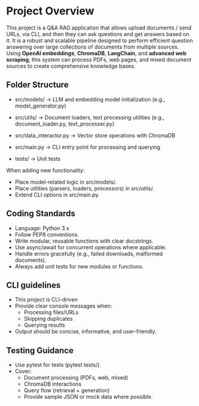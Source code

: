 # Project Overview

This project is a Q&A RAG application that allows upload documents / send URLs, via CLI, and then they can ask questions and get answers based on it.
It is a robust and scalable pipeline designed to perform efficient question answering over large collections of documents from multiple sources.  
Using **OpenAI embeddings**, **ChromaDB**, **LangChain**, and **advanced web scraping**, this system can process PDFs, web pages, and mixed document sources to create comprehensive knowledge bases.

## Folder Structure


- src/models/ → LLM and embedding model initialization (e.g., model_generator.py)
- src/utils/ → Document loaders, text processing utilities (e.g., document_loader.py, text_processer.py)
- src/data_interactor.py → Vector store operations with ChromaDB
- src/main.py → CLI entry point for processing and querying

- tests/ → Unit tests

When adding new functionality:
- Place model-related logic in src/models/.
- Place utilities (parsers, loaders, processors) in src/utils/.
- Extend CLI options in src/main.py.
## Coding Standards

- Language: Python 3.x
- Follow PEP8 conventions.
- Write modular, reusable functions with clear docstrings.
- Use async/await for concurrent operations where applicable.
- Handle errors gracefully (e.g., failed downloads, malformed documents).
- Always add unit tests for new modules or functions.

## CLI guidelines

- This project is CLI-driven
- Provide clear console messages when:
    - Processing files/URLs
    - Skipping duplicates
    - Querying results
- Output should be concise, informative, and user-friendly.

## Testing Guidance
- Use pytest for tests (pytest tests/).
- Cover:
    - Document processing (PDFs, web, mixed)
    - ChromaDB interactions
    - Query flow (retrieval + generation)
    - Provide sample JSON or mock data where possible.